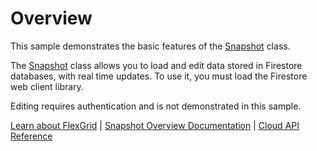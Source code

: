 Overview
========

This sample demonstrates the basic features of the [Snapshot](https://www.grapecity.com/wijmo/api/classes/wijmo_cloud.snapshot.html) class.

The [Snapshot](https://www.grapecity.com/wijmo/api/classes/wijmo_cloud.snapshot.html) class allows you to load and edit data stored in Firestore
databases, with real time updates. To use it, you must load the Firestore 
web client library.

Editing requires authentication and is not demonstrated in this sample.

[Learn about FlexGrid](https://www.grapecity.com/wijmo/flexgrid-javascript-data-grid) | [Snapshot Overview Documentation](https://www.grapecity.com/wijmo/docs/Topics/Cloud/Snapshot/Overview) | [Cloud API Reference](https://www.grapecity.com/wijmo/api/modules/wijmo_cloud.html)
